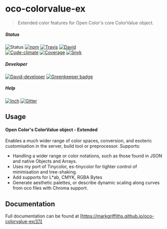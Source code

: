 # oco-colorvalue-ex

> Extended color features for Open Color's core ColorValue object.

##### Status

![Status](https://img.shields.io/badge/status-beta-blue.svg?style=flat) [![npm](https://img.shields.io/npm/v/@thebespokepixel/oco-colorvalue-ex.svg?style=flat&logo=data%3Aimage%2Fsvg%2Bxml%3Bbase64%2CPHN2ZyB3aWR0aD0iMTQiIGhlaWdodD0iMTQiIHZpZXdCb3g9IjAgMCAxNCAxNCIgeG1sbnM9Imh0dHA6Ly93d3cudzMub3JnLzIwMDAvc3ZnIj48dGl0bGU%2BbnBtPC90aXRsZT48ZyBmaWxsPSJub25lIiBmaWxsLXJ1bGU9ImV2ZW5vZGQiPjxyZWN0IGZpbGwtb3BhY2l0eT0iLjMiIGZpbGw9IiMwMDAiIHg9IjIiIHk9IjExIiB3aWR0aD0iMTAiIGhlaWdodD0iMiIgcng9IjEiLz48cGF0aCBmaWxsPSIjRkZGIiBkPSJNMiAyaDEwdjEwSDJ6Ii8%2BPHBhdGggZmlsbD0iI0MxMjEyNyIgZD0iTTMgMTFoNFY1aDJ2NmgyVjNIM3oiLz48L2c%2BPC9zdmc%2B)](https://www.npmjs.com/package/@thebespokepixel/oco-colorvalue-ex "npm") [![Travis](https://img.shields.io/travis/MarkGriffiths/oco-colorvalue-ex.svg?branch=master&style=flat)](https://travis-ci.org/MarkGriffiths/oco-colorvalue-ex "Travis") [![David](https://img.shields.io/david/MarkGriffiths/oco-colorvalue-ex.svg?branch=master&style=flat)](https://david-dm.org/MarkGriffiths/oco-colorvalue-ex/master "David")  
 [![Code-climate](https://codeclimate.com/github/MarkGriffiths/oco-colorvalue-ex/badges/gpa.svg?style=flat)](https://codeclimate.com/github/MarkGriffiths/oco-colorvalue-ex "Code-climate") [![Coverage](https://codeclimate.com/github/MarkGriffiths/oco-colorvalue-ex/badges/coverage.svg?style=flat)](https://codeclimate.com/github/MarkGriffiths/oco-colorvalue-ex/coverage "Coverage") [![Snyk](https://snyk.io/test/github/MarkGriffiths/oco-colorvalue-ex/badge.svg?style=flat)](https://snyk.io/test/github/MarkGriffiths/oco-colorvalue-ex "Snyk")   

##### Developer

[![David-developer](https://img.shields.io/david/dev/MarkGriffiths/oco-colorvalue-ex.svg?branch=master&style=flat)](https://david-dm.org/MarkGriffiths/oco-colorvalue-ex/master#info=devDependencies "David-developer") [![Greenkeeper badge](https://badges.greenkeeper.io/MarkGriffiths/oco-colorvalue-ex.svg)](https://greenkeeper.io/)    

##### Help

[![Inch](https://inch-ci.org/github/MarkGriffiths/oco-colorvalue-ex.svg?branch=master&style=shields)](https://inch-ci.org/github/MarkGriffiths/oco-colorvalue-ex "Inch") [![Gitter](https://img.shields.io/gitter/room/MarkGriffiths/help.svg?style=flat)](https://gitter.im/MarkGriffiths/help?utm_source=badge&utm_medium=badge&utm_campaign=pr-badge&utm_content=badge "Gitter")   


## Usage

#### Open Color's ColorValue object - Extended

Enables a much wider range of color spaces, conversion, and esoteric customisation in the server, build tool or preprocessor. Supports:

-   Handling a wider range or color notations, such as those found in JSON and native Objects and Arrays.
-   Uses my port of Tinycolor, es-tinycolor for tighter control of minimisation and tree-shaking.
-   Add supports for L\*ab, CMYK, RGBA Bytes
-   Generate aesthetic palettes, or describe dynamic scaling along curves from oco files with Chroma support.


## Documentation

Full documentation can be found at [https://markgriffiths.github.io/oco-colorvalue-ex/][1]

[1]: https://markgriffiths.github.io/oco-colorvalue-ex/

